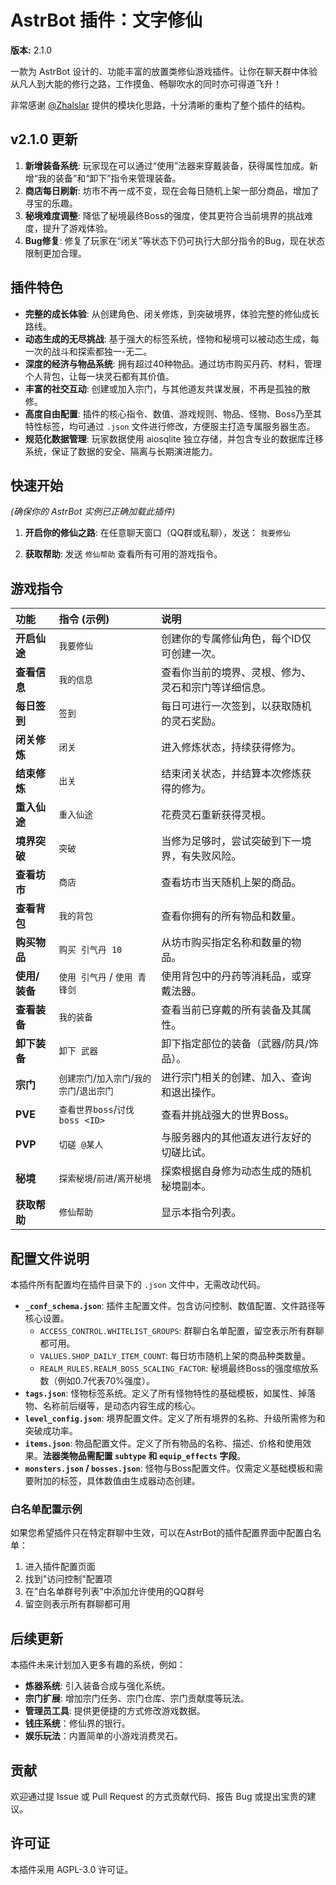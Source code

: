 # AstrBot 插件：文字修仙

**版本:** 2.1.0

一款为 AstrBot 设计的、功能丰富的放置类修仙游戏插件。让你在聊天群中体验从凡人到大能的修行之路，工作摸鱼、畅聊吹水的同时亦可得道飞升！

非常感谢 [@Zhalslar](https://github.com/Zhalslar) 提供的模块化思路，十分清晰的重构了整个插件的结构。

## v2.1.0 更新

1.  **新增装备系统**: 玩家现在可以通过“使用”法器来穿戴装备，获得属性加成。新增“我的装备”和“卸下”指令来管理装备。
2.  **商店每日刷新**: 坊市不再一成不变，现在会每日随机上架一部分商品，增加了寻宝的乐趣。
3.  **秘境难度调整**: 降低了秘境最终Boss的强度，使其更符合当前境界的挑战难度，提升了游戏体验。
4.  **Bug修复**: 修复了玩家在“闭关”等状态下仍可执行大部分指令的Bug，现在状态限制更加合理。

## 插件特色

* **完整的成长体验**: 从创建角色、闭关修炼，到突破境界，体验完整的修仙成长路线。
* **动态生成的无尽挑战**: 基于强大的标签系统，怪物和秘境可以被动态生成，每一次的战斗和探索都独一-无二。
* **深度的经济与物品系统**: 拥有超过40种物品。通过坊市购买丹药、材料，管理个人背包，让每一块灵石都有其价值。
* **丰富的社交互动**: 创建或加入宗门，与其他道友共谋发展，不再是孤独的散修。
* **高度自由配置**: 插件的核心指令、数值、游戏规则、物品、怪物、Boss乃至其特性标签，均可通过 `.json` 文件进行修改，方便服主打造专属服务器生态。
* **规范化数据管理**: 玩家数据使用 aiosqlite 独立存储，并包含专业的数据库迁移系统，保证了数据的安全、隔离与长期演进能力。

## 快速开始

*(确保你的 AstrBot 实例已正确加载此插件)*

1.  **开启你的修仙之路**: 在任意聊天窗口（QQ群或私聊），发送：
    `我要修仙`

2.  **获取帮助**:
    发送 `修仙帮助` 查看所有可用的游戏指令。

## 游戏指令

| 功能 | 指令 (示例) | 说明 |
| :--- | :--- | :--- |
| **开启仙途** | `我要修仙` | 创建你的专属修仙角色，每个ID仅可创建一次。 |
| **查看信息** | `我的信息` | 查看你当前的境界、灵根、修为、灵石和宗门等详细信息。 |
| **每日签到** | `签到` | 每日可进行一次签到，以获取随机的灵石奖励。 |
| **闭关修炼** | `闭关` | 进入修炼状态，持续获得修为。 |
| **结束修炼** | `出关` | 结束闭关状态，并结算本次修炼获得的修为。 |
| **重入仙途** | `重入仙途` | 花费灵石重新获得灵根。 |
| **境界突破** | `突破` | 当修为足够时，尝试突破到下一境界，有失败风险。 |
| **查看坊市** | `商店` | 查看坊市当天随机上架的商品。 |
| **查看背包** | `我的背包` | 查看你拥有的所有物品和数量。 |
| **购买物品** | `购买 引气丹 10` | 从坊市购买指定名称和数量的物品。 |
| **使用/装备** | `使用 引气丹` / `使用 青锋剑` | 使用背包中的丹药等消耗品，或穿戴法器。 |
| **查看装备** | `我的装备` | 查看当前已穿戴的所有装备及其属性。 |
| **卸下装备** | `卸下 武器` | 卸下指定部位的装备（武器/防具/饰品）。 |
| **宗门** | `创建宗门`/`加入宗门`/`我的宗门`/`退出宗门` | 进行宗门相关的创建、加入、查询和退出操作。 |
| **PVE** | `查看世界boss`/`讨伐boss <ID>` | 查看并挑战强大的世界Boss。 |
| **PVP** | `切磋 @某人` | 与服务器内的其他道友进行友好的切磋比试。 |
| **秘境** | `探索秘境`/`前进`/`离开秘境` | 探索根据自身修为动态生成的随机秘境副本。 |
| **获取帮助** | `修仙帮助` | 显示本指令列表。 |

## 配置文件说明

本插件所有配置均在插件目录下的 `.json` 文件中，无需改动代码。

* **`_conf_schema.json`**: 插件主配置文件。包含访问控制、数值配置、文件路径等核心设置。
    * `ACCESS_CONTROL.WHITELIST_GROUPS`: 群聊白名单配置，留空表示所有群聊都可用。
    * `VALUES.SHOP_DAILY_ITEM_COUNT`: 每日坊市随机上架的商品种类数量。
    * `REALM_RULES.REALM_BOSS_SCALING_FACTOR`: 秘境最终Boss的强度缩放系数（例如0.7代表70%强度）。
* **`tags.json`**: 怪物标签系统。定义了所有怪物特性的基础模板，如属性、掉落物、名称前后缀等，是动态内容生成的核心。
* **`level_config.json`**: 境界配置文件。定义了所有境界的名称、升级所需修为和突破成功率。
* **`items.json`**: 物品配置文件。定义了所有物品的名称、描述、价格和使用效果。**法器类物品需配置 `subtype` 和 `equip_effects` 字段**。
* **`monsters.json` / `bosses.json`**: 怪物与Boss配置文件。仅需定义基础模板和需要附加的标签，具体数值由生成器动态创建。

### 白名单配置示例

如果您希望插件只在特定群聊中生效，可以在AstrBot的插件配置界面中配置白名单：

1.  进入插件配置页面
2.  找到"访问控制"配置项
3.  在"白名单群号列表"中添加允许使用的QQ群号
4.  留空则表示所有群聊都可用

## 后续更新

本插件未来计划加入更多有趣的系统，例如：

* **炼器系统**: 引入装备合成与强化系统。
* **宗门扩展**: 增加宗门任务、宗门仓库、宗门贡献度等玩法。
* **管理员工具**: 提供更便捷的方式修改游戏数据。
* **钱庄系统**：修仙界的银行。
* **娱乐玩法**：内置简单的小游戏消费灵石。

## 贡献

欢迎通过提 Issue 或 Pull Request 的方式贡献代码、报告 Bug 或提出宝贵的建议。

## 许可证

本插件采用 AGPL-3.0 许可证。